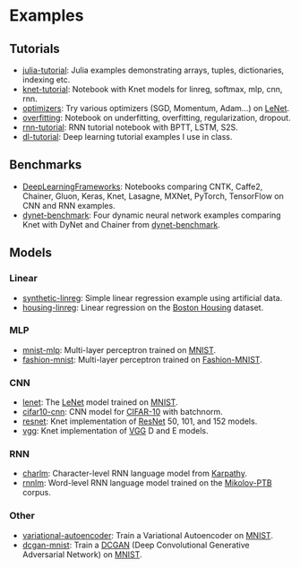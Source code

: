 # Examples

## Tutorials
- [julia-tutorial](julia-tutorial): Julia examples demonstrating arrays, tuples, dictionaries, indexing etc.
- [knet-tutorial](knet-tutorial): Notebook with Knet models for linreg, softmax, mlp, cnn, rnn.
- [optimizers](optimizers): Try various optimizers (SGD, Momentum, Adam...) on [LeNet].
- [overfitting](overfitting): Notebook on underfitting, overfitting, regularization, dropout.
- [rnn-tutorial](rnn-tutorial): RNN tutorial notebook with BPTT, LSTM, S2S.
- [dl-tutorial](dl-tutorial): Deep learning tutorial examples I use in class.

## Benchmarks
- [DeepLearningFrameworks](DeepLearningFrameworks): Notebooks comparing CNTK, Caffe2, Chainer, Gluon, Keras, Knet, Lasagne, MXNet, PyTorch, TensorFlow on CNN and RNN examples.
- [dynet-benchmark](dynet-benchmark): Four dynamic neural network examples comparing Knet with DyNet and Chainer from [dynet-benchmark](https://github.com/neulab/dynet-benchmark).

## Models

### Linear
- [synthetic-linreg](synthetic-linreg): Simple linear regression example using artificial data.
- [housing-linreg](housing-linreg): Linear regression on the [Boston Housing] dataset.

### MLP
- [mnist-mlp](mnist-mlp): Multi-layer perceptron trained on [MNIST].
- [fashion-mnist](fashion-mnist): Multi-layer perceptron trained on [Fashion-MNIST].

### CNN
- [lenet](lenet): The [LeNet] model trained on [MNIST].
- [cifar10-cnn](cifar10-cnn): CNN model for [CIFAR-10] with batchnorm.
- [resnet](resnet): Knet implementation of [ResNet] 50, 101, and 152 models.
- [vgg](vgg): Knet implementation of [VGG] D and E models.

### RNN
- [charlm](charlm): Character-level RNN language model from [Karpathy].
- [rnnlm](rnnlm): Word-level RNN language model trained on the [Mikolov-PTB] corpus.

### Other
- [variational-autoencoder](variational-autoencoder): Train a Variational Autoencoder on [MNIST].
- [dcgan-mnist](dcgan-mnist): Train a [DCGAN](https://arxiv.org/abs/1511.06434) (Deep Convolutional Generative Adversarial Network) on [MNIST].


[MNIST]: http://yann.lecun.com/exdb/mnist
[LeNet]: http://yann.lecun.com/exdb/lenet
[Boston Housing]: https://archive.ics.uci.edu/ml/machine-learning-databases/housing
[CIFAR-10]: http://www.cs.toronto.edu/~kriz/cifar.html
[IMDB]: http://ai.stanford.edu/~amaas/data/sentiment
[Shakespeare]: http://www.gutenberg.org/ebooks/100
[Mikolov-PTB]: http://www.fit.vutbr.cz/~imikolov/rnnlm
[Fashion-MNIST]: https://github.com/zalandoresearch/fashion-mnist
[Karpathy]: http://karpathy.github.io/2015/05/21/rnn-effectiveness
[ResNet]: https://github.com/KaimingHe/deep-residual-networks
[VGG]: http://www.robots.ox.ac.uk/~vgg/research/very_deep
